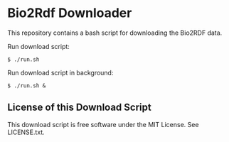 Bio2Rdf Downloader
==================

This repository contains a bash script for downloading the Bio2RDF data.

Run download script:

    $ ./run.sh

Run download script in background:

    $ ./run.sh &


License of this Download Script
-------------------------------

This download script is free software under the MIT License. See LICENSE.txt.
